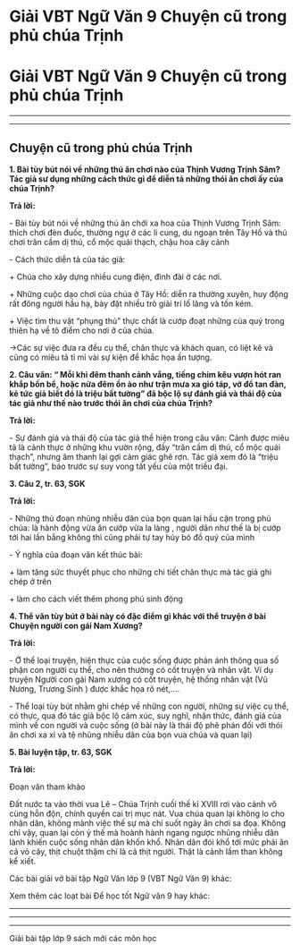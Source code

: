 # Giải VBT Ngữ Văn 9 Chuyện cũ trong phủ chúa Trịnh

# Giải VBT Ngữ Văn 9 Chuyện cũ trong phủ chúa Trịnh

* * *

* * *

## Chuyện cũ trong phủ chúa Trịnh

**1\. Bài tùy bút nói về những thú ăn chơi nào của Thịnh Vương Trịnh Sâm? Tác giả sư dụng những cách thức gì để diễn tả những thói ăn chơi ấy của chúa Trịnh?**

**Trả lời:**

\- Bài tùy bút nói về những thú ăn chới xa hoa của Thịnh Vương Trịnh Sâm: thích chơi đèn đuốc, thường ngự ở các li cung, du ngoạn trên Tây Hồ và thú chơi trân cầm dị thú, cổ mộc quái thạch, chậu hoa cây cảnh

\- Cách thức diễn tả của tác giả: 

\+ Chúa cho xây dựng nhiều cung điện, đình đài ở các nơi.

\+ Những cuộc dạo chơi của chúa ở Tây Hồ: diễn ra thường xuyên, huy động rất đông người hầu hạ, bày đặt nhiều trò giải trí lố lăng và tốn kém.

\+ Việc tìm thu vật “phụng thủ” thực chất là cướp đoạt những của quý trong thiên hạ về tô điểm cho nơi ở của chúa.

→Các sự việc đưa ra đều cụ thể, chân thực và khách quan, có liệt kê và cũng có miêu tả tỉ mỉ vài sự kiện để khắc họa ấn tượng.

**2\. Câu văn: “ Mỗi khi đêm thanh cảnh vắng, tiếng chim kêu vượn hót ran khắp bốn bể, hoặc nửa đêm ồn ào như trận mưa xa gió táp, vỡ đổ tan đàn, kẻ tức giả biết đó là triệu bất tường” đã bộc lộ sự đánh giá và thái độ của tác giả như thế nào trước thói ăn chơi của chúa Trịnh?**

**Trả lời:**

\- Sự đánh giá và thái độ của tác giả thể hiện trong câu văn: Cảnh được miêu tả là cảnh thực ở những khu vườn rộng, đầy “trân cầm dị thú, cổ mộc quái thạch”, nhưng âm thanh lại gợi cảm giác ghê rợn. Tác giả xem đó là “triệu bất tường”, báo trước sự suy vong tất yếu của một triều đại.

**3\. Câu 2, tr. 63, SGK**

**Trả lời:**

\- Những thủ đoạn nhũng nhiễu dân của bọn quan lại hầu cận trong phủ chúa: là hành động vừa ăn cướp vừa la làng , người dân như thế là bị cướp tới hai lần bằng không thì cũng phải tự tay hủy bỏ đồ quý của mình

\- Ý nghĩa của đoạn văn kết thúc bài: 

\+ làm tăng sức thuyết phục cho những chi tiết chân thực mà tác giả ghi chép ở trên

\+ làm cho cách viết thêm phong phú sinh động 

**4\. Thể văn tùy bút ở bài này có đặc điểm gì khác với thể truyện ở bài Chuyện người con gái Nam Xương?**

**Trả lời:**

\- Ở thể loại truyện, hiện thực của cuộc sống được phản ánh thông qua số phận con người cụ thể, cho nên thường có cốt truyện và nhân vật. Ví dụ truyện Người con gái Nam xương có cốt truyện, hệ thống nhân vật (Vũ Nương, Trương Sinh ) được khắc họa rõ nét,....

\- Thể loại tùy bút nhằm ghi chép về những con người, những sự việc cụ thể, có thực, qua đó tác giả bộc lộ cảm xúc, suy nghĩ, nhận thức, đánh giá của mình về con người và cuộc sống (ở bài này là thái độ phê phán đối với thói ăn chơi xa xỉ và tệ nhũng nhiễu dân của bọn vua chúa và quan lại)

**5\. Bài luyện tập, tr. 63, SGK**

**Trả lời:**

Đoạn văn tham khảo

Đất nước ta vào thời vua Lê – Chúa Trịnh cuối thế kỉ XVIII rơi vào cảnh vô cùng hỗn độn, chính quyền cai trị mục nát. Vua chúa quan lại không lo cho nhân dân, không mành việc thế sự mà chỉ suốt ngày ăn chơi sa đọa. Không chỉ vậy, quan lại còn ỷ thế mà hoành hành ngang ngược nhũng nhiễu dân lành khiến cuộc sống nhân dân khốn khổ. Nhân dân đói khổ tới mức phải ăn cả vỏ cây, thịt chuột thậm chí là cả thịt người. Thật là cảnh lầm than không kể xiết.

Các bài giải vở bài tập Ngữ Văn lớp 9 (VBT Ngữ Văn 9) khác:

Xem thêm các loạt bài Để học tốt Ngữ văn 9 hay khác:

* * *

* * *

* * *

Giải bài tập lớp 9 sách mới các môn học
